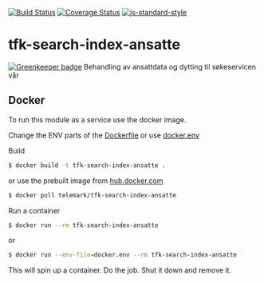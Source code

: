 [![Build Status](https://travis-ci.org/telemark/tfk-search-index-ansatte.svg?branch=master)](https://travis-ci.org/telemark/tfk-search-index-ansatte)
[![Coverage Status](https://coveralls.io/repos/telemark/tfk-search-index-ansatte/badge.svg?branch=master&service=github)](https://coveralls.io/github/telemark/tfk-search-index-ansatte?branch=master)
[![js-standard-style](https://img.shields.io/badge/code%20style-standard-brightgreen.svg?style=flat)](https://github.com/feross/standard)
# tfk-search-index-ansatte

[![Greenkeeper badge](https://badges.greenkeeper.io/telemark/tfk-search-index-ansatte.svg)](https://greenkeeper.io/)
Behandling av ansattdata og dytting til søkeservicen vår

## Docker
To run this module as a service use the docker image.

Change the ENV parts of the [Dockerfile](Dockerfile) or use [docker.env](docker.env)

Build
```sh
$ docker build -t tfk-search-index-ansatte .
```

or use the prebuilt image from [hub.docker.com](https://hub.docker.com/r/telemark/tfk-search-index-ansatte/)

```sh
$ docker pull telemark/tfk-search-index-ansatte
```

Run a container

```sh
$ docker run --rm tfk-search-index-ansatte
```

or

```sh
$ docker run --env-file=docker.env --rm tfk-search-index-ansatte
```

This will spin up a container. Do the job. Shut it down and remove it.
